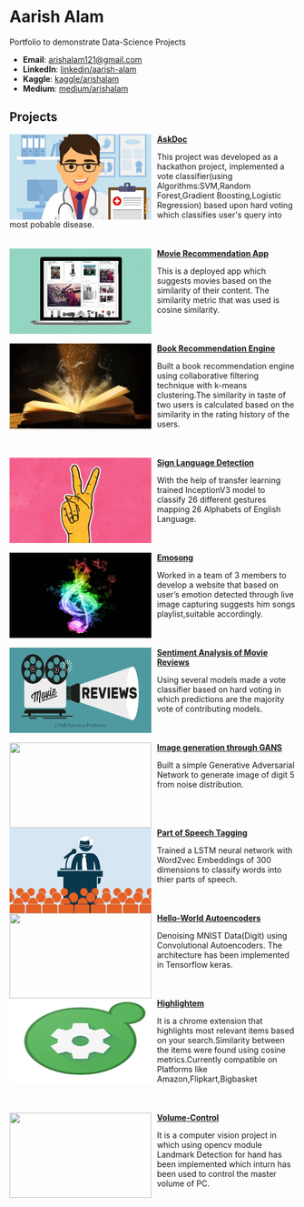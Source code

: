 # Aarish Alam
Portfolio to demonstrate Data-Science Projects

- **Email**: [arishalam121@gmail.com](arishalam121@gmail.com)
- **LinkedIn**: [linkedin/aarish-alam](www.linkedin.com/in/aarish-alam)
- **Kaggle**: [kaggle/arishalam](https://www.kaggle.com/arishalam)
- **Medium**: [medium/arishalam](https://arishalam121.medium.com/)

## Projects

<img align='left' width="250" height="150" src="./images/doctor-clinic.jpg" style="margin-right:10px"> **[AskDoc](https://github.com/noobknights/askdoc)**

This project was developed as a hackathon project, implemented a vote classifier(using Algorithms:SVM,Random Forest,Gradient Boosting,Logistic Regression) based upon hard voting which classifies user's query into most pobable disease.
<br>
<br>
<br>
<img align='left' width="250" height="150" src="./images/movie.gif" style="margin-right:10px"> **[Movie Recommendation App](https://github.com/RheagalFire/Content_Based_Filtering)**

This is a deployed app which suggests movies based on the similarity of their content. The similarity metric that was used is cosine similarity.
<br>
<br>
<br>
<br>
<img align='left' width="250" height="150" src="./images/book.jpg" style="margin-right:10px"> **[Book Recommendation Engine](https://github.com/RheagalFire/Book-Recommendation-Engine)**

Built a book recommendation engine using collaborative filtering technique with k-means clustering.The similarity in taste of two users is calculated based on the similarity in the rating history of the users.
<br>
<br>
<br>
<br>
<img align='left' width="250" height="150" src="./images/gesture.gif" style="margin-right:10px"> **[Sign Language Detection](https://github.com/RheagalFire/Sign-Language-Detector)**

With the help of transfer learning trained InceptionV3 model to classify 26 different gestures mapping 26 Alphabets of English Language.
<br>
<br>
<br>
<br>
<img align='left' width="250" height="150" src="./images/music.jpg" style="margin-right:10px"> **[Emosong](https://github.com/noobknights/emosong)**

Worked in a team of 3 members to develop a website that based on user’s emotion detected through live image capturing suggests him songs playlist,suitable accordingly.
<br>
<br>
<br>
<br>
<img align='left' width="250" height="150" src="./images/movie.jpg" style="margin-right:10px"> **[Sentiment Analysis of Movie Reviews](https://github.com/RheagalFire/Sentiment-Analysis-of-Movie-Reviews)**

Using several models made a vote classifier based on hard voting in which predictions are the majority vote of contributing models.
<br>
<br>
<br>
<br>
<img align='left' width="250" height="150" src="./images/GANS_2.gif" style="margin-right:10px"> **[Image generation through GANS](https://github.com/RheagalFire/POS-Tagging)**

Built a simple Generative Adversarial Network to generate image of digit 5 from noise distribution.
<br>
<br>
<br>
<br>
<br>
<img align='left' width="250" height="150" src="./images/speech.png" style="margin-right:10px"> **[Part of Speech Tagging](https://github.com/RheagalFire/Sentiment-Analysis-of-Movie-Reviews)**

Trained a LSTM neural network with Word2vec Embeddings of 300 dimensions to classify words into thier parts of speech.
<br>
<br>
<br>
<br>
<img align='left' width="250" height="150" src="./images/Autoencoders.gif" style="margin-right:10px"> **[Hello-World Autoencoders](https://github.com/RheagalFire/Hello-World-Autoencoders)**

Denoising MNIST Data(Digit) using Convolutional Autoencoders. The architecture has been implemented in Tensorflow keras. 
<br>
<br>
<br>
<br>
<img align='left' width="250" height="150" src="./images/high_2.png" style="margin-right:10px"> **[Highlightem](https://github.com/noobknights/highlightem)**

It is a chrome extension that highlights most relevant items based on your search.Similarity between the items were found using cosine metrics.Currently compatible on Platforms like Amazon,Flipkart,Bigbasket
<br>
<br>
<br>
<br>
<img align='left' width="250" height="150" src="./images/hand-d.gif" style="margin-right:10px"> **[Volume-Control](https://github.com/RheagalFire/Volume-Control)**

It is a computer vision project in which using opencv module Landmark Detection for hand has been implemented which inturn has been used to control the master volume of PC.  










